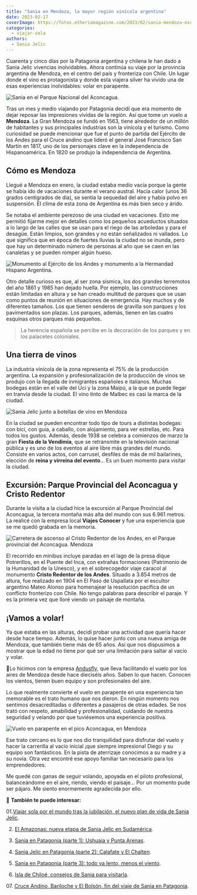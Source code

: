 ```yaml
---
title: "Sania en Mendoza, la mayor región vinícola argentina"
date: 2023-02-17
coverImage: https://fotos.etheriamagazine.com/2023/02/sania-mendoza-excursion.jpg
categories: 
  - viajar-sola
authors: 
  - Sania Jelic
---
```


Cuarenta y cinco días por la Patagonia argentina y chilena le han dado a Sania Jelic 
vivencias inolvidables. Ahora continúa su viaje por la provincia argentina de Mendoza, 
en el centro del país y fronteriza con Chile. Un lugar donde el vino es protagonista y 
donde esta viajera silver ha vivido una de esas experiencias inolvidables: volar en 
parapente. 

![Sania en el Parque Nacional del Aconcagua.](https://fotos.etheriamagazine.com/2023/02/sania-mendoza-excursion.jpg "Sania en el Parque Nacional del Aconcagua. © Sania Jelic")

Tras un mes y medio viajando por Patagonia decidí que era momento de dejar reposar las 
impresiones vividas de la región. Así que tome un vuelo a **Mendoza**. La Gran Mendoza 
se fundó en 1563, tiene alrededor de un millón de habitantes y sus principales 
industrias son la vinícola y el turismo. Como curiosidad se puede mencionar que fue el 
punto de partida del Ejército de los Andes para el Cruce andino que lideró el general 
José Francisco San Martín en 1817, uno de los personajes clave en la independencia de 
Hispanoamérica. En 1820 se produjo la independencia de Argentina. 

## Cómo es Mendoza

Llegué a Mendoza en enero, la ciudad estaba medio vacía porque la gente se había ido de 
vacaciones durante el verano austral. Hacía calor (unos 36 grados centígrados de día), 
se sentía la sequedad del aire y había polvo en suspensión. El clima de esta zona de 
Argentina es más bien seco y árido. 

Se notaba el ambiente perezoso de una ciudad en vacaciones. Esto me permitió fijarme 
mejor en detalles como los pequeños acueductos situados a lo largo de las calles que se 
usan para el riego de las arboledas y para el desagüe. Están limpios, son grandes y no 
están señalizados ni vallados. Lo que significa que en época de fuertes lluvias la 
ciudad no se inunda, pero que hay un determinado número de personas al año que se caen 
en las canaletas y se pueden romper algún hueso. 

![Monumento al Ejército de los Andes y monumento a la Hermandad Hispano Argentina.](https://fotos.etheriamagazine.com/2023/02/Mendoza-monumentos.jpg "Monumento al Ejército de los Andes y monumento a la Hermandad Hispano Argentina. © SJ")

Otro detalle curioso es que, al ser zona sísmica, los dos grandes terremotos del año 
1861 y 1985 han dejado huella. Por ejemplo, las construcciones están limitadas en altura 
y se han creado multitud de parques que se usan como puntos de reunión en situaciones de 
emergencia. Hay muchos y de diferentes tamaños. Los que tienen senderos de gravilla son 
parques y los pavimentados son plazas. Los parques, además, tienen en las cuatro 
esquinas otros parques más pequeños. 

> La herencia española se percibe en la decoración de los parques y en los palacetes 
> coloniales. 

## Una tierra de vinos

La industria vinícola de la zona representa el 75% de la producción argentina. La 
expansión y profesionalización de la producción de vinos se produjo con la llegada de 
inmigrantes españoles e italianos. Muchas bodegas están en el valle del Uci y la zona 
Maipú, a la que se puede llegar en tranvía desde la ciudad. El vino tinto de Malbec es 
casi la marca de la ciudad. 

![Sania Jelic junto a botellas de vino en Mendoza](https://fotos.etheriamagazine.com/2023/02/sania-bodegas-vinos.jpg "En Mendoza hay muchas bodegas que se pueden visitar para catar sus vinos. © SJ")

En la ciudad se pueden encontrar todo tipo de tours a distintas bodegas: con bici, con 
guía, a caballo, con alojamiento, para ver estrellas, etc. Para todos los gustos. 
Además, desde 1938 se celebra a comienzos de marzo la gran **Fiesta de la Vendimia**, 
que se retransmite en la televisión nacional pública y es uno de los eventos al aire 
libre más grandes del mundo. Consiste en varios actos, con carrusel, desfiles de más de 
mil bailarines, elección de **reina y virreina del evento**... Es un buen momento para 
visitar la ciudad. 

## Excursión: Parque Provincial del Aconcagua y Cristo Redentor

Durante la visita a la ciudad hice la excursión al Parque Provincial del Aconcagua, la 
tercera montaña más alta del mundo con sus 6.961 metros. La realicé con la empresa local 
**Viajes Conocer** y fue una experiencia que se me quedó grabada en la memoria. 

![Carretera de ascenso al Cristo Redentor de los Andes, en el Parque provincial del Aconcagua. Mendoza](https://fotos.etheriamagazine.com/2023/02/sania-mendoza-carretera-cristo-redentor.jpg "Carretera de ascenso al Cristo Redentor de los Andes. © SJ")

El recorrido en minibus incluye paradas en el lago de la presa dique Potrerillos, en el 
Puente del Inca, con extrañas formaciones (Patrimonio de la Humanidad de la Unesco), y 
en el sobrecogedor viaje caracol al monumento **Cristo Redentor de los Andes**. Situado 
a 3.854 metros de altura, fue realizado en 1904 en El Paso de Uspallata por el escultor 
argentino Mateo Alonso para homenajear la resolución pacífica de un conflicto fronterizo 
con Chile. No tengo palabras para describir el paraje. Y es la primera vez que lloré 
viendo un paisaje de montaña. 

## ¡Vamos a volar!

Ya que estaba en las alturas, decidí probar una actividad que quería hacer desde hace 
tiempo. Además, lo quise hacer junto con una nueva amiga de Mendoza, que también tiene 
más de 65 años. Así que nos dispusimos a mostrar que la edad no tiene por qué ser una 
limitación para saltar al vacío y volar. 

📍Lo hicimos con la empresa [Andusfly](https://andusfly.com.ar/?gclid=Cj0KCQiA2-2eBhClARIsAGLQ2RlOT_NygEH0-D3XGuTJdD3VvtnaNyqOw0REaAnLhEALw_wcB), 
que lleva facilitando el vuelo por los aires de Mendoza desde hace dieciséis años. Saben 
lo que hacen. Conocen los vientos, tienen buen equipo y son profesionales del aire. 

Lo que realmente convierte el vuelo en parapente en una experiencia tan memorable es el 
trato humano que nos dieron. En ningún momento nos sentimos desacreditadas o diferentes 
a pasajeros de otras edades. Se nos trató con respeto, amabilidad y profesionalidad, 
cuidando de nuestra seguridad y velando por que tuviésemos una experiencia positiva. 

![Vuelo en parapente en el pico Aconcagua, en Mendoza](https://fotos.etheriamagazine.com/2023/02/sania-vuelo-mendoza.jpg "Sania con su compañera preparadas para el vuelo. Carretera de ascenso al Cristo Redentor de los Andes. © Sania Jelic")

Ese trato cercano es lo que nos dio tranquilidad para disfrutar del vuelo y hacer la 
carrerilla al vacío inicial ¡que siempre impresiona! Diego y su equipo son fantásticos. 
En la pista de aterrizaje conocimos a su madre y a su novia. Otra vez encontré ese apoyo 
familiar tan necesario para los emprendedores. 

Me quedé con ganas de seguir volando, apoyada en el piloto profesional, balanceándome en 
el aire, riendo, viendo el paisaje… Por un momento pude ser pájaro. Me siento 
enormemente agradecida por ello. 

📌 **También te puede interesar:** 

01.[Viajar sola por el mundo tras la jubilación, el nuevo plan de vida de Sania 
Jelic](https://etheriamagazine.com/2022/12/13/sania-jelic-viajar-sola-mas-65/). 

02. [El Amazonas: nueva etapa de Sania Jelic en 
Sudamérica](https://etheriamagazine.com/2022/12/24/sania-jelic-amazonas/). 

03. [Sania en Patagonia (parte 1): Ushuaia y Punta 
Arenas](https://etheriamagazine.com/2023/01/10/sania-en-patagonia-ushuaia-punta-arenas/). 

04. [Sania Jelic en Patagonia (parte 2): Calafate y El 
Chalten](https://etheriamagazine.com/2023/01/20/sania-jelic-patagonia-calafate-chalten/). 

05. [Sania en Patagonia (parte 3): todo va lento, menos el 
viento](https://etheriamagazine.com/2023/01/24/sania-patagonia-chilena/). 

06. [Isla de Chiloé, 
consejo](https://etheriamagazine.com/2023/02/03/sania-archipielago-de-chiloe/)[s de 
Sania para 
visitarla](https://etheriamagazine.com/2023/02/03/sania-archipielago-de-chiloe/). 

07\. [Cruce Andino, Bariloche y El Bolsón, fin del viaje de Sania en 
Patagonia](https://etheriamagazine.com/2023/02/10/patagonia-cruce-lagos/).
